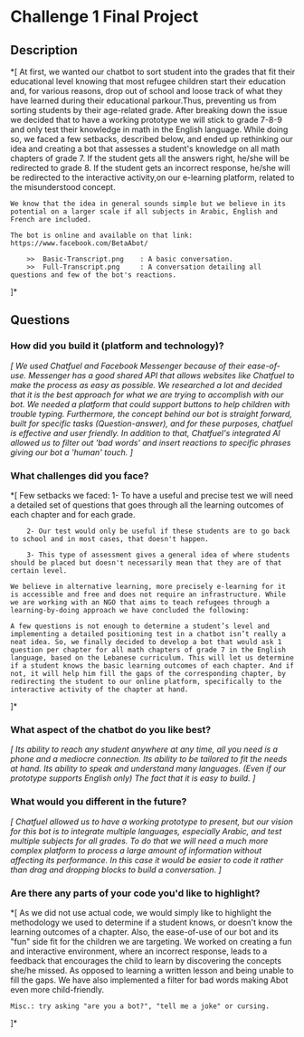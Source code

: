 # Challenge 1 Final Project

## Description

*[
    At first, we wanted our chatbot to sort student into the grades that fit their educational level knowing that most refugee children start their education and, for various reasons, drop out of school and loose track of what they have learned during their educational parkour.Thus, preventing us from sorting students by their age-related grade. 
    After breaking down the issue we decided that to have a working prototype we will stick to grade 7-8-9 and only test their knowledge in math in the English language. While doing so, we faced a few setbacks, described below, and ended up rethinking our idea and creating a bot that assesses a student's knowledge on all math chapters of grade 7. If the student gets all the answers right, he/she will be redirected to grade 8. If the student gets an incorrect response, he/she will be redirected to the interactive activity,on our e-learning platform, related to the misunderstood concept.

    We know that the idea in general sounds simple but we believe in its potential on a larger scale if all subjects in Arabic, English and French are included.

    The bot is online and available on that link: https://www.facebook.com/BetaAbot/
        
        >>  Basic-Transcript.png    : A basic conversation.
        >>  Full-Transcript.png     : A conversation detailing all questions and few of the bot's reactions.
           
]*

## Questions

### How did you build it (platform and technology)?

*[
    We used Chatfuel and Facebook Messenger because of their ease-of-use. Messenger has a good shared API that allows websites like Chatfuel to make the process as easy as possible.
    We researched a lot and decided that it is the best approach for what we are trying to accomplish with our bot. We needed a platform that could support buttons to help children with trouble typing. Furthermore, the concept behind our bot is straight forward, built for specific tasks (Question-answer), and for these purposes, chatfuel is effective and user friendly. In addition to that, Chatfuel's integrated AI allowed us to filter out 'bad words' and insert reactions to specific phrases giving our bot a 'human' touch.
 ]*

### What challenges did you face?

*[
    Few setbacks we faced:
        1- To have a useful and precise test we will need a detailed set of questions that goes through all the learning outcomes of each chapter and for each grade.
        
        2- Our test would only be useful if these students are to go back to school and in most cases, that doesn't happen. 
        
        3- This type of assessment gives a general idea of where students should be placed but doesn't necessarily mean that they are of that certain level.
        
    We believe in alternative learning, more precisely e-learning for it is accessible and free and does not require an infrastructure. While we are working with an NGO that aims to teach refugees through a learning-by-doing approach we have concluded the following:
    
    A few questions is not enough to determine a student’s level and implementing a detailed positioning test in a chatbot isn’t really a neat idea. So, we finally decided to develop a bot that would ask 1 question per chapter for all math chapters of grade 7 in the English language, based on the Lebanese curriculum. This will let us determine if a student knows the basic learning outcomes of each chapter. And if not, it will help him fill the gaps of the corresponding chapter, by redirecting the student to our online platform, specifically to the interactive activity of the chapter at hand.
]*

### What aspect of the chatbot do you like best? 

*[
    Its ability to reach any student anywhere at any time, all you need is a phone and a mediocre connection.
    Its ability to be tailored to fit the needs at hand.
    Its ability to speak and understand many languages. (Even if our prototype supports English only)
    The fact that it is easy to build.
]*

### What would you different in the future? 

*[
    Chatfuel allowed us to have a working prototype to present, but our vision for this bot is to integrate multiple languages, especially Arabic, and test multiple subjects for all grades. To do that we will need a much more complex platform to process a large amount of information without affecting its performance. In this case it would be easier to code it rather than drag and dropping blocks to build a conversation.
]*

### Are there any parts of your code you'd like to highlight?

*[
    As we did not use actual code, we would simply like to highlight the methodology we used to determine if a student knows, or doesn't know the learning outcomes of a chapter.
    Also, the ease-of-use of our bot and its "fun" side fit for the children we are targeting. We worked on creating a fun and interactive environment, where an incorrect response, leads to a feedback that encourages the child to learn by discovering the concepts she/he missed. As opposed to learning a written lesson and being unable to fill the gaps.
    We have also implemented a filter for bad words making Abot even more child-friendly.

    Misc.: try asking "are you a bot?", "tell me a joke" or cursing.
]*
